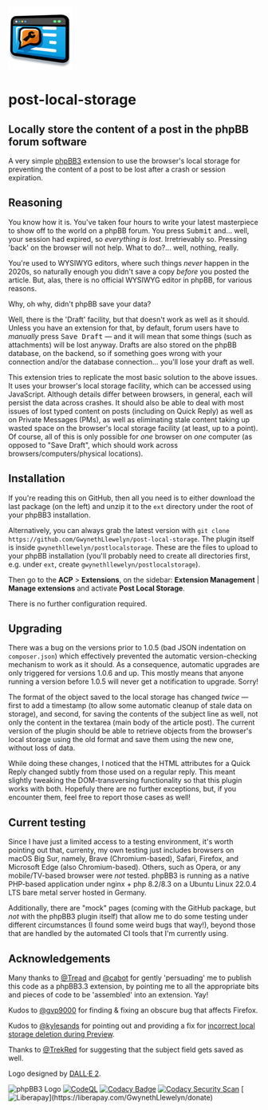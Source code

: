![Logo](graphics/post-local-storage-logo-smaller.png)

# post-local-storage

## Locally store the content of a post in the phpBB forum software

A very simple [phpBB3](https://www.phpbb.com/) extension to use the browser's local storage for preventing the content of a post to be lost after a crash or session expiration.

## Reasoning

You know how it is. You've taken four hours to write your latest masterpiece to show off to the world on a phpBB forum. You press <kbd>Submit</kbd> and... well, your session had expired, so _everything is lost_. Irretrievably so. Pressing 'back' on the browser will not help. What to do?... well, nothing, really.

You're used to WYSIWYG editors, where such things _never_ happen in the 2020s, so naturally enough you didn't save a copy _before_ you posted the article. But, alas, there is no official WYSIWYG editor in phpBB, for various reasons.

Why, oh why, didn't phpBB save your data?

Well, there is the 'Draft' facility, but that doesn't work as well as it should. Unless you have an extension for that, by default, forum users have to _manually_ press <kbd>Save Draft</kbd> — and it will mean that some things (such as attachments) will be lost anyway. Drafts are also stored on the phpBB database, on the backend, so if something goes wrong with your connection and/or the database connection... you'll lose your draft as well.

This extension tries to replicate the most basic solution to the above issues. It uses your browser's local storage facility, which can be accessed using JavaScript. Although details differ between browsers, in general, each will persist the data across crashes. It should also be able to deal with most issues of lost typed content on posts (including on Quick Reply) as well as on Private Messages (PMs), as well as eliminating stale content taking up wasted space on the browser's local storage facility (at least, up to a point). Of course, all of this is only possible for _one_ browser on _one_ computer (as opposed to "Save Draft", which should work across browsers/computers/physical locations).

## Installation

If you're reading this on GitHub, then all you need is to either download the last package (on the left) and unzip it to the `ext` directory under the root of your phpBB3 installation.

Alternatively, you can always grab the latest version with `git clone https://github.com/GwynethLlewelyn/post-local-storage`. The plugin itself is inside `gwynethllewelyn/postlocalstorage`. These are the files to upload to your phpBB installation (you'll probably need to create all directories first, e.g. under `ext`, create `gwynethllewelyn/postlocalstorage`).

Then go to the **ACP** > **Extensions**, on the sidebar: **Extension Management** | **Manage extensions** and activate **Post Local Storage**.

There is no further configuration required.

## Upgrading

There was a bug on the versions prior to 1.0.5 (bad JSON indentation on `composer.json`) which effectively prevented the automatic version-checking mechanism to work as it should. As a consequence, automatic upgrades are only triggered for versions 1.0.6 and up. This mostly means that anyone running a version before 1.0.5 will never get a notification to upgrade. Sorry!

The format of the object saved to the local storage has changed _twice_ — first to add a timestamp (to allow some automatic cleanup of stale data on storage), and second, for saving the contents of the subject line as well, not only the content in the textarea (main body of the article post). The current version of the plugin should be able to retrieve objects from the browser's local storage using the old format and save them using the new one, without loss of data.

While doing these changes, I noticed that the HTML attributes for a Quick Reply changed subtly from those used on a regular reply. This meant slightly tweaking the DOM-transversing functionality so that this plugin works with both. Hopefuly there are no further exceptions, but, if you encounter them, feel free to report those cases as well!

## Current testing

Since I have just a limited access to a testing environment, it's worth pointing out that, currenty, my own testing just includes browsers on macOS Big Sur, namely, Brave (Chromium-based), Safari, Firefox, and Microsoft Edge (also Chromium-based). Others, such as Opera, or any mobile/TV-based browser were _not_ tested. phpBB3 is running as a native PHP-based application under nginx + php 8.2/8.3 on a Ubuntu Linux 22.0.4 LTS bare metal server hosted in Germany.

Additionally, there are "mock" pages (coming with the GitHub package, but _not_ with the phpBB3 plugin itself) that allow me to do some testing under different circumstances (I found some weird bugs that way!), beyond those that are handled by the automated CI tools that I'm currently using.

## Acknowledgements

Many thanks to
[@Tread](https://www.phpbb.com/community/memberlist.php?mode=viewprofile&u=1973496) and [@cabot](https://www.phpbb.com/community/memberlist.php?mode=viewprofile&u=1337922) for gently 'persuading' me to publish this code as a phpBB3.3 extension, by pointing me to all the appropriate bits and pieces of code to be 'assembled' into an extension. Yay!

Kudos to [@gvp9000](https://www.phpbb.com/community/memberlist.php?mode=viewprofile&u=2227069) for finding & fixing an obscure bug that affects Firefox.

Kudos to [@kylesands](https://www.phpbb.com/community/memberlist.php?mode=viewprofile&u=2218926) for pointing out and providing a fix for [incorrect local storage deletion during Preview](https://www.phpbb.com/customise/db/extension/postlocalstorage/support/topic/246115?p=877342#p877342).

Thanks to [@TrekRed](https://www.phpbb.com/community/memberlist.php?mode=viewprofile&u=19327714) for suggesting that the subject field gets saved as well.

Logo designed by [DALL·E 2](https://openai.com/product/dall-e-2).

![phpBB3 Logo](https://img.shields.io/badge/phpBB-3.3-blue) [![CodeQL](https://github.com/GwynethLlewelyn/post-local-storage/actions/workflows/codeql.yml/badge.svg)](https://github.com/GwynethLlewelyn/post-local-storage/actions/workflows/codeql.yml) [![Codacy Badge](https://app.codacy.com/project/badge/Grade/83a20d04433341baa65c78d29fc3410a)](https://www.codacy.com/gh/GwynethLlewelyn/post-local-storage/dashboard?utm_source=github.com&utm_medium=referral&utm_content=GwynethLlewelyn/post-local-storage&utm_campaign=Badge_Grade) [![Codacy Security Scan](https://github.com/GwynethLlewelyn/post-local-storage/actions/workflows/codacy.yml/badge.svg)](https://github.com/GwynethLlewelyn/post-local-storage/actions/workflows/codacy.yml) [![Liberapay](https://img.shields.io/liberapay/receives/GwynethLlewelyn.svg?logo=liberapay")](https://liberapay.com/GwynethLlewelyn/donate)
